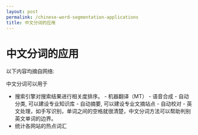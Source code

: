```yaml
---
layout: post
permalink: /chinese-word-segmentation-applications
title: 中文分词的应用
---
```


# 中文分词的应用 #


以下内容均摘自网络:

中文分词可以用于

 - 搜索引擎对搜索结果进行相关度排序。 - 机器翻译（MT） - 语音合成 - 自动分类, 可以建设专业知识库 - 自动摘要, 可以建设专业文摘站点 - 自动校对 - 英文处理，如手写识别，单词之间的空格就很清楚，中文分词方法可以帮助判别英文单词的边界。
 - 统计各网站的热点词汇